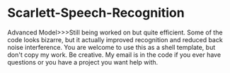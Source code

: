 # Scarlett-Speech-Recognition
Advanced Model>>>Still being worked on but quite efficient. Some of the code looks bizarre, but it actually improved recognition and reduced back noise interference. You are welcome to use this as a shell template, but don't copy my work. Be creative. My email is in the code if you ever have questions or you have a project you want help with.
